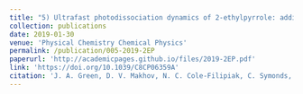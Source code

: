 ```yaml
---
title: "5) Ultrafast photodissociation dynamics of 2-ethylpyrrole: adding insight to experiment with ab initio multiple cloning"
collection: publications
date: 2019-01-30
venue: 'Physical Chemistry Chemical Physics'
permalink: /publication/005-2019-2EP
paperurl: 'http://academicpages.github.io/files/2019-2EP.pdf'
link: 'https://doi.org/10.1039/C8CP06359A'
citation: 'J. A. Green, D. V. Makhov, N. C. Cole-Filipiak, C. Symonds, V. G. Stavros, & D. V. Shalashilin, &quot;Ultrafast photodissociation dynamics of 2-ethylpyrrole: adding insight to experiment with ab initio multiple cloning&quot;, <i>Phys. Chem. Chem. Phys.</i>, 2019, <b>21</b>, 3832'
---
```

